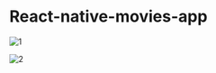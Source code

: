 # React-native-movies-app

![1](https://user-images.githubusercontent.com/41444880/110568244-fd2fc600-8152-11eb-9e8e-bb4648e5a6dc.jpg)


![2](https://user-images.githubusercontent.com/41444880/110568234-facd6c00-8152-11eb-8ded-fb1e1146e9a6.jpg)
